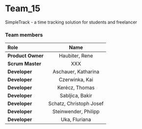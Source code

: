 # Team_15
SimpleTrack - a time tracking solution for students and freelancer



### Team members

| Role             | Name                  | 
| :---             |    :----:             |
| **Product Owner**|   Haubiter, Rene       |
| **Scrum Master** |   XXX       |
| **Developer**    | Aschauer, Katharina          |
| **Developer**    | Czerwinka, Kai                |
| **Developer**    | Kerécz, Thomas        |
| **Developer**    | Sabljica, Bakir          |
| **Developer**    | Schatz, Christoph Josef        |
| **Developer**    | Steinwender, Philipp        |
| **Developer**    | Uka, Fluriana        |
